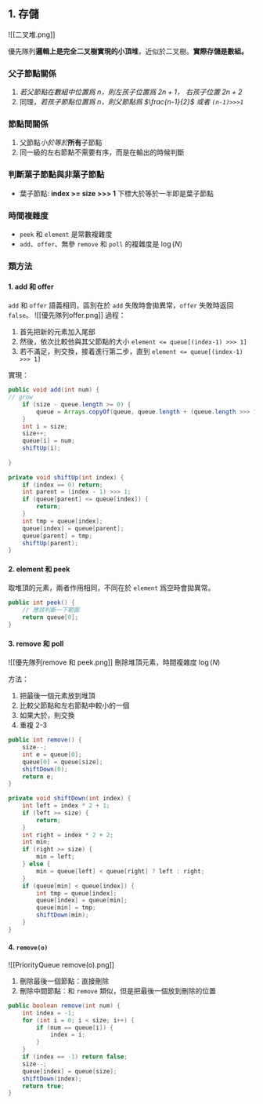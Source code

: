 ## 1. 存儲

![[二叉堆.png]]

優先隊列**邏輯上是完全二叉樹實現的小頂堆**，近似於二叉樹。**實際存儲是數組。**

### 父子節點關係

1. *若父節點在數組中位置爲 $n$，則左孩子位置爲 $2n + 1$， 右孩子位置 $2n + 2$*
2. 同理，*若孩子節點位置爲 $n$，則父節點爲 $\frac{n-1}{2}$ 或者 `(n-1)>>>1`*

### 節點間關係

1. 父節點*小於等於***所有**子節點
2. 同一級的左右節點不需要有序，而是在輸出的時候判斷

### 判斷葉子節點與非葉子節點

- 葉子節點: **index >= size >>> 1** 下標大於等於一半即是葉子節點

### 時間複雜度

- `peek` 和 `element` 是常數複雜度
- `add`、`offer`、無參 `remove` 和 `poll` 的複雜度是 $\log (N)$

### 類方法

#### 1. add 和 offer
`add` 和 `offer` 語義相同，區別在於 `add` 失敗時會拋異常，`offer` 失敗時返回 `false`。
 ![[優先隊列offer.png]]
過程：
1. 首先把新的元素加入尾部
2. 然後，依次比較他與其父節點的大小 `element <= queue[(index-1) >>> 1]`
3. 若不滿足，則交換，接着進行第二步，直到 `element <= queue[(index-1) >>> 1]`

實現：
```java
public void add(int num) {  
// grow  
	if (size - queue.length >= 0) {  
		queue = Arrays.copyOf(queue, queue.length + (queue.length >>> 1));  
	}  
	int i = size;  
	size++;  
	queue[i] = num;  
	shiftUp(i);  
  
}  
  
private void shiftUp(int index) {  
	if (index == 0) return;  
	int parent = (index - 1) >>> 1;  
	if (queue[parent] <= queue[index]) {  
		return;  
	}  
	int tmp = queue[index];  
	queue[index] = queue[parent];  
	queue[parent] = tmp;  
	shiftUp(parent);  
}
```

#### 2. element 和 peek

取堆頂的元素，兩者作用相同，不同在於 `element` 爲空時會拋異常。

```java
public int peek() {
	// 應該判斷一下範圍
	return queue[0];
}
```

#### 3. remove 和 poll
![[優先隊列remove 和 peek.png]]
刪除堆頂元素，時間複雜度 $\log(N)$

方法：
1. 把最後一個元素放到堆頂
2. 比較父節點和左右節點中較小的一個
3. 如果大於，則交換
4. 重複 2-3

```java
public int remove() {  
	size--;  
	int e = queue[0];  
	queue[0] = queue[size];  
	shiftDown(0);  
	return e;  
}  
  
private void shiftDown(int index) {  
	int left = index * 2 + 1;  
	if (left >= size) {  
		return;  
	}  
	int right = index * 2 + 2;  
	int min;  
	if (right >= size) {  
		min = left;  
	} else {  
		min = queue[left] < queue[right] ? left : right;  
	}  
	if (queue[min] < queue[index]) {  
		int tmp = queue[index];  
		queue[index] = queue[min];  
		queue[min] = tmp;  
		shiftDown(min);  
	}  
}
```

#### 4. `remove(o)`
![[PriorityQueue remove(o).png]]
1. 刪除最後一個節點：直接刪除
2. 刪除中間節點：和 `remove` 類似，但是把最後一個放到刪除的位置

```java
public boolean remove(int num) {  
	int index = -1;  
	for (int i = 0; i < size; i++) {  
		if (num == queue[i]) {  
			index = i;  
		}  
	}  
	if (index == -1) return false;  
	size--;  
	queue[index] = queue[size];  
	shiftDown(index);  
	return true;  
}
```

